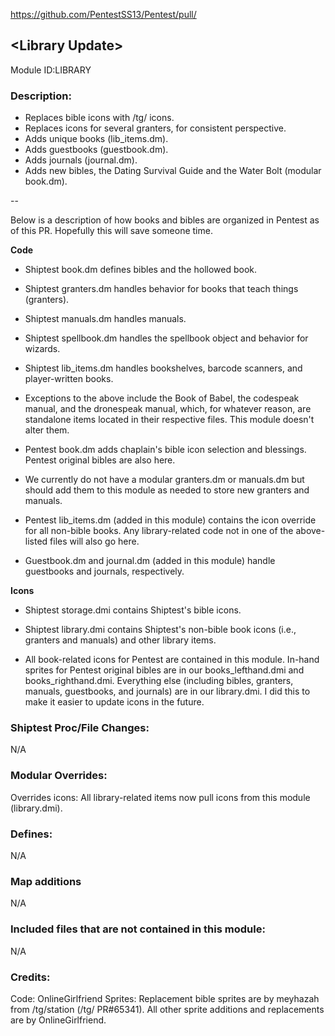 https://github.com/PentestSS13/Pentest/pull/

## \<Library Update>

Module ID:LIBRARY

### Description:

- Replaces bible icons with /tg/ icons.
- Replaces icons for several granters, for consistent perspective.
- Adds unique books (lib_items.dm).
- Adds guestbooks (guestbook.dm).
- Adds journals (journal.dm).
- Adds new bibles, the Dating Survival Guide and the Water Bolt (modular book.dm).

--

Below is a description of how books and bibles are organized in Pentest as of this PR. Hopefully this will save someone time.

**Code**

- Shiptest book.dm defines bibles and the hollowed book.
- Shiptest granters.dm handles behavior for books that teach things (granters).
- Shiptest manuals.dm handles manuals.
- Shiptest spellbook.dm handles the spellbook object and behavior for wizards.
- Shiptest lib_items.dm handles bookshelves, barcode scanners, and player-written books.
- Exceptions to the above include the Book of Babel, the codespeak manual, and the dronespeak manual, which, for whatever reason, are standalone items located in their respective files. This module doesn't alter them.

- Pentest book.dm adds chaplain's bible icon selection and blessings. Pentest original bibles are also here.
- We currently do not have a modular granters.dm or manuals.dm but should add them to this module as needed to store new granters and manuals.
- Pentest lib_items.dm (added in this module) contains the icon override for all non-bible books. Any library-related code not in one of the above-listed files will also go here.
- Guestbook.dm and journal.dm (added in this module) handle guestbooks and journals, respectively.

**Icons**

- Shiptest storage.dmi contains Shiptest's bible icons.
- Shiptest library.dmi contains Shiptest's non-bible book icons (i.e., granters and manuals) and other library items.

- All book-related icons for Pentest are contained in this module. In-hand sprites for Pentest original bibles are in our books_lefthand.dmi and books_righthand.dmi. Everything else (including bibles, granters, manuals, guestbooks, and journals) are in our library.dmi. I did this to make it easier to update icons in the future.

### Shiptest Proc/File Changes:
N/A

### Modular Overrides:
Overrides icons: All library-related items now pull icons from this module (library.dmi).

### Defines:
N/A

### Map additions
N/A

### Included files that are not contained in this module:
N/A

### Credits:
Code: OnlineGirlfriend
Sprites: Replacement bible sprites are by meyhazah from /tg/station (/tg/ PR#65341). All other sprite additions and replacements are by OnlineGirlfriend.
